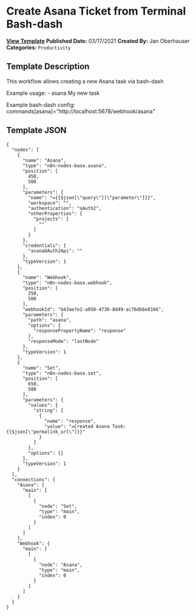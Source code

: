# Create Asana Ticket from Terminal Bash-dash

**[View Template](https://n8n.io/workflows/987-/)**  **Published Date:** 03/17/2021  **Created By:** Jan Oberhauser  **Categories:** `Productivity`  

## Template Description

This workflow allows creating a new Asana task via bash-dash 



Example usage:
\- asana My new task

Example bash-dash config:
commands[asana]="http://localhost:5678/webhook/asana"


## Template JSON

```
{
  "nodes": [
    {
      "name": "Asana",
      "type": "n8n-nodes-base.asana",
      "position": [
        450,
        500
      ],
      "parameters": {
        "name": "={{$json[\"query\"][\"parameter\"]}}",
        "workspace": "",
        "authentication": "oAuth2",
        "otherProperties": {
          "projects": [
            ""
          ]
        }
      },
      "credentials": {
        "asanaOAuth2Api": ""
      },
      "typeVersion": 1
    },
    {
      "name": "Webhook",
      "type": "n8n-nodes-base.webhook",
      "position": [
        250,
        500
      ],
      "webhookId": "b43ae7e2-a058-4738-8d49-ac76db6e8166",
      "parameters": {
        "path": "asana",
        "options": {
          "responsePropertyName": "response"
        },
        "responseMode": "lastNode"
      },
      "typeVersion": 1
    },
    {
      "name": "Set",
      "type": "n8n-nodes-base.set",
      "position": [
        650,
        500
      ],
      "parameters": {
        "values": {
          "string": [
            {
              "name": "response",
              "value": "=Created Asana Task:  {{$json[\"permalink_url\"]}}"
            }
          ]
        },
        "options": {}
      },
      "typeVersion": 1
    }
  ],
  "connections": {
    "Asana": {
      "main": [
        [
          {
            "node": "Set",
            "type": "main",
            "index": 0
          }
        ]
      ]
    },
    "Webhook": {
      "main": [
        [
          {
            "node": "Asana",
            "type": "main",
            "index": 0
          }
        ]
      ]
    }
  }
}
```
